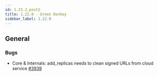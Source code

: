 ```yaml
---
id: 1.23.2.post2
title: 1.22.0 - Green Donkey
sidebar_label: 1.22.0
---
```


## General

### Bugs

-   Core & Internals: add_replicas needs to clean signed URLs from cloud
    service [\#3939](https://github.com/rucio/rucio/issues/3939)
